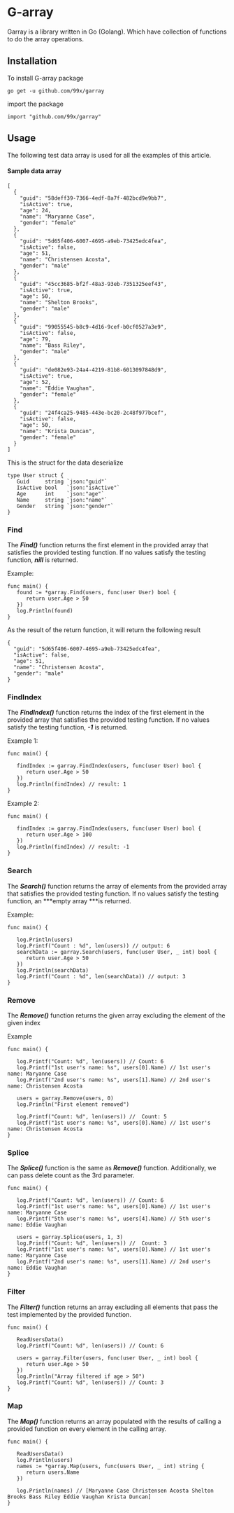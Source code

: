 # G-array

Garray is a library written in Go (Golang). Which have collection of functions
to do the array operations.

## Installation

To install G-array package

`go get -u github.com/99x/garray`

import the package

`import "github.com/99x/garray"`

## Usage

The following test data array is used for all the examples of this article.

#### Sample data array

```
[
  {
    "guid": "58deff39-7366-4edf-8a7f-482bcd9e9bb7",
    "isActive": true,
    "age": 24,
    "name": "Maryanne Case",
    "gender": "female"
  },
  {
    "guid": "5d65f406-6007-4695-a9eb-73425edc4fea",
    "isActive": false,
    "age": 51,
    "name": "Christensen Acosta",
    "gender": "male"
  },
  {
    "guid": "45cc3685-bf2f-48a3-93eb-7351325eef43",
    "isActive": true,
    "age": 50,
    "name": "Shelton Brooks",
    "gender": "male"
  },
  {
    "guid": "99055545-b8c9-4d16-9cef-b0cf0527a3e9",
    "isActive": false,
    "age": 79,
    "name": "Bass Riley",
    "gender": "male"
  },
  {
    "guid": "de082e93-24a4-4219-81b8-6013097848d9",
    "isActive": true,
    "age": 52,
    "name": "Eddie Vaughan",
    "gender": "female"
  },
  {
    "guid": "24f4ca25-9485-443e-bc20-2c48f977bcef",
    "isActive": false,
    "age": 50,
    "name": "Krista Duncan",
    "gender": "female"
  }
]
```

This is the struct for the data deserialize

```
type User struct {
   Guid     string `json:"guid"`
   IsActive bool   `json:"isActive"`
   Age      int    `json:"age"`
   Name     string `json:"name"`
   Gender   string `json:"gender"`
}
```

### Find

The ***Find()*** function returns the first element in the provided array that satisfies the provided testing function. If no values satisfy the testing function, ***nill*** is returned.

Example:

```
func main() {
   found := *garray.Find(users, func(user User) bool {
      return user.Age > 50
   })
   log.Println(found)
}
```

As the result of the return function, it will return the following result

```
{
  "guid": "5d65f406-6007-4695-a9eb-73425edc4fea",
  "isActive": false,
  "age": 51,
  "name": "Christensen Acosta",
  "gender": "male"
}
```

### FindIndex

The ***FindIndex()*** function returns the index of the first element in the provided array that satisfies the provided testing function. If no values satisfy the testing function, ***-1*** is returned.

Example 1:

```
func main() {

   findIndex := garray.FindIndex(users, func(user User) bool {
      return user.Age > 50
   })
   log.Println(findIndex) // result: 1
}
```

Example 2:

```
func main() {

   findIndex := garray.FindIndex(users, func(user User) bool {
      return user.Age > 100
   })
   log.Println(findIndex) // result: -1
}
```

### **Search**

The ***Search()*** function returns the array of elements  from  the provided array that satisfies the provided testing function. If no values satisfy the testing function, an ***empty array ***is returned.

Example:

```
func main() {

   log.Println(users)
   log.Printf("Count : %d", len(users)) // output: 6
   searchData := garray.Search(users, func(user User, _ int) bool {
      return user.Age > 50
   })
   log.Println(searchData)
   log.Printf("Count : %d", len(searchData)) // output: 3
}
```

### Remove

The ***Remove()*** function returns the given array excluding the element of the given index

Example

```
func main() {
```

```
   log.Printf("Count: %d", len(users)) // Count: 6
   log.Printf("1st user's name: %s", users[0].Name) // 1st user's name: Maryanne Case
   log.Printf("2nd user's name: %s", users[1].Name) // 2nd user's name: Christensen Acosta

   users = garray.Remove(users, 0)
   log.Println("First element removed")

   log.Printf("Count: %d", len(users)) //  Count: 5
   log.Printf("1st user's name: %s", users[0].Name) // 1st user's name: Christensen Acosta
}
```

### Splice

The ***Splice()*** function is the same as ***Remove()*** function. Additionally, we can pass delete count as the  3rd parameter.

```
func main() {

   log.Printf("Count: %d", len(users)) // Count: 6
   log.Printf("1st user's name: %s", users[0].Name) // 1st user's name: Maryanne Case
   log.Printf("5th user's name: %s", users[4].Name) // 5th user's name: Eddie Vaughan

   users = garray.Splice(users, 1, 3) 
   log.Printf("Count: %d", len(users)) //  Count: 3
   log.Printf("1st user's name: %s", users[0].Name) // 1st user's name: Maryanne Case
   log.Printf("2nd user's name: %s", users[1].Name) // 2nd user's name: Eddie Vaughan
}
```

### Filter

The ***Filter()*** function returns an array  excluding all elements that pass the test implemented by the provided function.

```
func main() {

   ReadUsersData()
   log.Printf("Count: %d", len(users)) // Count: 6

   users = garray.Filter(users, func(user User, _ int) bool {
      return user.Age > 50
   })
   log.Println("Array filtered if age > 50")
   log.Printf("Count: %d", len(users)) // Count: 3
}
```

### Map

The ***Map()*** function returns an array populated with the results of calling a provided function on every element in the calling array.

```
func main() {

   ReadUsersData()
   log.Println(users)
   names := *garray.Map(users, func(users User, _ int) string {
      return users.Name
   })

   log.Println(names) // [Maryanne Case Christensen Acosta Shelton Brooks Bass Riley Eddie Vaughan Krista Duncan]
}
```
